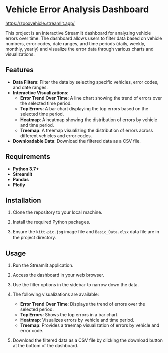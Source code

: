 # Vehicle Error Analysis Dashboard

https://zooxvehicle.streamlit.app/

This project is an interactive Streamlit dashboard for analyzing vehicle errors over time. The dashboard allows users to filter data based on vehicle numbers, error codes, date ranges, and time periods (daily, weekly, monthly, yearly) and visualize the error data through various charts and visualizations.

## Features

- **Data Filters**: Filter the data by selecting specific vehicles, error codes, and date ranges.
- **Interactive Visualizations**: 
  - **Error Trend Over Time**: A line chart showing the trend of errors over the selected time period.
  - **Top Errors**: A bar chart displaying the top errors based on the selected time period.
  - **Heatmap**: A heatmap showing the distribution of errors by vehicle and time period.
  - **Treemap**: A treemap visualizing the distribution of errors across different vehicles and error codes.
- **Downloadable Data**: Download the filtered data as a CSV file.

## Requirements

- **Python 3.7+**
- **Streamlit**
- **Pandas**
- **Plotly**

## Installation

1. Clone the repository to your local machine.
   
2. Install the required Python packages.

3. Ensure the `kitt-pic.jpg` image file and `Basic_Data.xlsx` data file are in the project directory.

## Usage

1. Run the Streamlit application.

2. Access the dashboard in your web browser.

3. Use the filter options in the sidebar to narrow down the data.

4. The following visualizations are available:
   - **Error Trend Over Time**: Displays the trend of errors over the selected period.
   - **Top Errors**: Shows the top errors in a bar chart.
   - **Heatmap**: Visualizes errors by vehicle and time period.
   - **Treemap**: Provides a treemap visualization of errors by vehicle and error code.

5. Download the filtered data as a CSV file by clicking the download button at the bottom of the dashboard.


